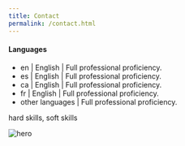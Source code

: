 ```yaml
---
title: Contact
permalink: /contact.html
---
```


<div class="about">

<div>
  <h4>Languages</h4>

  <ul>
    <li>en | English | <span class="black-75">Full professional proficiency.</span></li>
    <li>es | English | <span class="black-75">Full professional proficiency.</span></li>
    <li>ca | English | <span class="black-75">Full professional proficiency.</span></li>
    <li>fr | English | <span class="black-75">Full professional proficiency.</span></li>
    <li>other languages | <span class="black-75">Full professional proficiency.</span></li>
  </ul>


  <p>hard skills, soft skills</p>

</div>



<div>
  <img src="/images/hero.png" alt="hero" />
</div>
</div>